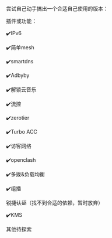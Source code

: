 尝试自己动手搞出一个合适自己使用的版本：

插件或功能：

:heavy_check_mark:IPv6

:heavy_check_mark:简单mesh

:heavy_check_mark:smartdns

:heavy_check_mark:Adbyby

:heavy_check_mark:解锁云音乐

:heavy_check_mark:流控

:heavy_check_mark:zerotier

:heavy_check_mark:Turbo ACC

:heavy_check_mark:访客网络

:heavy_check_mark:openclash

:heavy_check_mark:多拨&负载均衡

:heavy_check_mark:组播

~~锐捷认证~~（找不到合适的依赖，暂时放弃）

:heavy_check_mark:KMS

其他待探索
